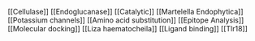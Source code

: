 [[Cellulase]]
[[Endoglucanase]]
[[Catalytic]]
[[Martelella Endophytica]]
[[Potassium channels]]
[[Amino acid substitution]]
[[Epitope Analysis]]
[[Molecular docking]]
[[Liza haematocheila]]
[[Ligand binding]]
[[Tlr18]]
